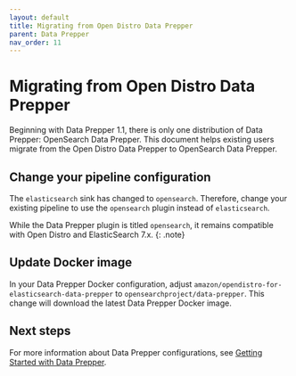 ```yaml
---
layout: default
title: Migrating from Open Distro Data Prepper
parent: Data Prepper
nav_order: 11
---
```


# Migrating from Open Distro Data Prepper

Beginning with Data Prepper 1.1, there is only one distribution of Data Prepper: OpenSearch Data Prepper. This document helps existing users migrate from the Open Distro Data Prepper to OpenSearch Data Prepper.

## Change your pipeline configuration

The `elasticsearch` sink has changed to `opensearch`. Therefore, change your existing pipeline to use the `opensearch` plugin instead of `elasticsearch`.

While the Data Prepper plugin is titled `opensearch`, it remains compatible with Open Distro and ElasticSearch 7.x.
{: .note}

## Update Docker image

In your Data Prepper Docker configuration, adjust `amazon/opendistro-for-elasticsearch-data-prepper` to `opensearchproject/data-prepper`. This change will download the latest Data Prepper Docker image.

## Next steps

For more information about Data Prepper configurations, see [Getting Started with Data Prepper]({{site.url}}{{site.baseurl}}/clients/data-prepper/get-started/).
